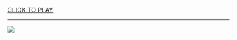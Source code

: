 
<a href="https://premium76.site?title=falcons_game_today&ref=13M">CLICK TO PLAY</a></h3>
<hr>

<a href="https://premium76.site?title=falcons_game_today&ref=13M"><img src="https://clearcache.store/games.png"></a>



